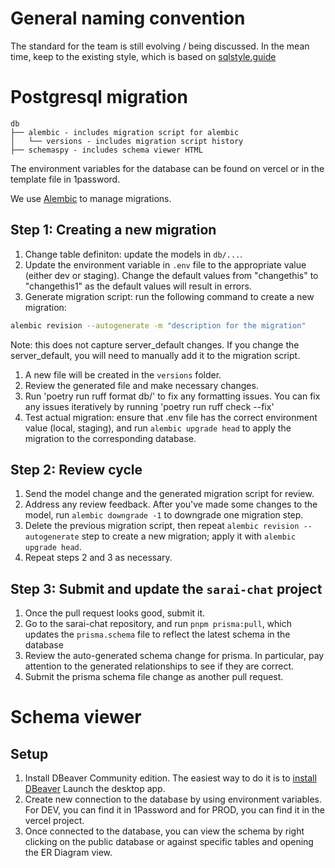 # General naming convention

The standard for the team is still evolving / being discussed. In the mean time, keep to the existing style, which is based on [sqlstyle.guide](https://www.sqlstyle.guide/#naming-conventions)

# Postgresql migration 

```
db
├── alembic - includes migration script for alembic
│   └── versions - includes migration script history
├── schemaspy - includes schema viewer HTML
```

The environment variables for the database can be found on vercel or in the template file in 1password. 

We use [Alembic](https://alembic.sqlalchemy.org/en/latest/) to manage migrations. 

## Step 1: Creating a new migration

1. Change table definiton: update the models in `db/...`.
1. Update the environment variable in `.env` file to the appropriate value (either dev or staging). Change the default values from "changethis" to "changethis1" as the default values will result in errors.
1. Generate migration script: run the following command to create a new migration:
```bash
alembic revision --autogenerate -m "description for the migration"
```
Note: this does not capture server_default changes. If you change the server_default, you will need to manually add it to the migration script.
1. A new file will be created in the `versions` folder. 
1. Review the generated file and make necessary changes.
1. Run 'poetry run ruff format db/' to fix any formatting issues. You can fix any issues iteratively by running 'poetry run ruff check --fix' 
1. Test actual migration: ensure that .env file has the correct environment value (local, staging), and run `alembic upgrade head` to apply the migration to the corresponding database. 

## Step 2: Review cycle
1. Send the model change and the generated migration script for review.
1. Address any review feedback. After you've made some changes to the model, run `alembic downgrade -1` to downgrade one migration step. 
1. Delete the previous migration script, then repeat `alembic revision --autogenerate` step to create a new migration; apply it with `alembic upgrade head`. 
1. Repeat steps 2 and 3 as necessary.

## Step 3: Submit and update the `sarai-chat` project
1. Once the pull request looks good, submit it.
1. Go to the sarai-chat repository, and run `pnpm prisma:pull`, which updates the `prisma.schema` file to reflect the latest schema in the database
1. Review the auto-generated schema change for prisma. In particular, pay attention to the generated relationships to see if they are correct.
1. Submit the prisma schema file change as another pull request. 

# Schema viewer
## Setup
1. Install DBeaver Community edition. The easiest way to do it is to [install DBeaver](https://dbeaver.io/) Launch the desktop app.
1. Create new connection to the database by using environment variables. For DEV, you can find it in 1Password and for PROD, you can find it in the vercel project.
1. Once connected to the database, you can view the schema by right clicking on the public database or against specific tables and opening the ER Diagram view.